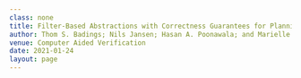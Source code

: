 ```yaml
---
class: none
title: Filter-Based Abstractions with Correctness Guarantees for Planning under Uncertainty
author: Thom S. Badings; Nils Jansen; Hasan A. Poonawala; and Marielle I.A. Stoelinga;
venue: Computer Aided Verification
date: 2021-01-24
layout: page
---
```

